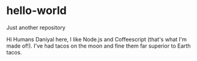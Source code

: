 # hello-world
Just another repository 

Hi Humans
Daniyal here, I like Node.js and Coffeescript (that's what I'm made of!).
I've had tacos on the moon and fine them far superior to Earth tacos. 
